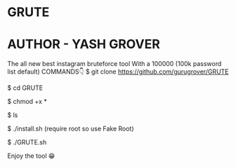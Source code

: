 # GRUTE
# AUTHOR - YASH GROVER
The all new best instagram bruteforce tool
With a 100000 (100k password list default)
           COMMANDS👇
$ git clone https://github.com/gurugrover/GRUTE

$ cd GRUTE

$ chmod +x *

$ ls

$ ./install.sh (require root so use Fake Root)

$ ./GRUTE.sh


Enjoy the tool 😁
